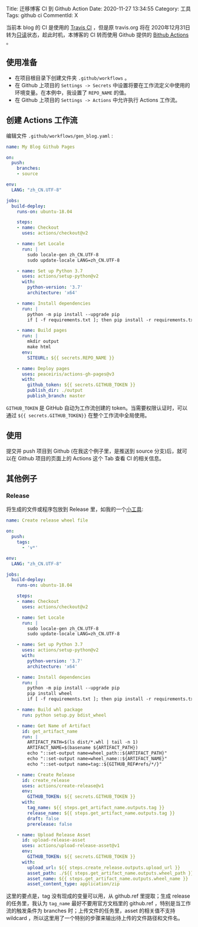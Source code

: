 Title: 迁移博客 CI 到 Github Action
Date: 2020-11-27 13:34:55
Category: 工具
Tags: github ci
CommentId: X


当前本 blog 的 CI 是使用的 [Travis CI](https://travis-ci.org/) ，但是原 travis.org 将在 2020年12月31日转为[只读](https://docs.travis-ci.com/user/migrate/open-source-repository-migration/#frequently-asked-questions)状态，趁此时机，本博客的 CI 转而使用 Github 提供的 [Bithub Actions](https://docs.github.com/cn/free-pro-team@latest/actions) 。

<!-- PELICAN_END_SUMMARY -->


## 使用准备

- 在项目根目录下创建文件夹 `.github/workflows` 。
- 在 Github 上项目的 `Settings -> Secrets` 中设置将要在工作流定义中使用的环境变量。在本例中，我设置了 `REPO_NAME` 的值。
- 在 Github 上项目的 `Settings -> Actions` 中允许执行 Actions 工作流。


## 创建 Actions 工作流

编辑文件 `.github/workflows/gen_blog.yaml` :

```yaml
name: My Blog Github Pages

on:
  push:
    branches:
    - source

env:
  LANG: "zh_CN.UTF-8"

jobs:
  build-deploy:
    runs-on: ubuntu-18.04

    steps:
    - name: Checkout
      uses: actions/checkout@v2

    - name: Set Locale
      run: |
        sudo locale-gen zh_CN.UTF-8
        sudo update-locale LANG=zh_CN.UTF-8

    - name: Set up Python 3.7
      uses: actions/setup-python@v2
      with:
        python-version: '3.7'
        architecture: 'x64'

    - name: Install dependencies
      run: |
        python -m pip install --upgrade pip
        if [ -f requirements.txt ]; then pip install -r requirements.txt; fi

    - name: Build pages
      run: |
        mkdir output
        make html
      env:
        SITEURL: ${{ secrets.REPO_NAME }}

    - name: Deploy pages
      uses: peaceiris/actions-gh-pages@v3
      with:
        github_token: ${{ secrets.GITHUB_TOKEN }}
        publish_dir: ./output
        publish_branch: master

```

`GITHUB_TOKEN` 是 GitHub 自动为工作流创建的 token。当需要权限认证时，可以通过 `${{ secrets.GITHUB_TOKEN}}` 在整个工作流中全局使用。


## 使用

提交并 push 项目到 Github (在我这个例子里，是推送到 source 分支)后，就可以在 Github 项目的页面上的 Actions 这个 Tab 查看 CI 的相关信息。


## 其他例子

### Release

将生成的文件或程序包放到 Release 里，如我的一个[小工具](https://github.com/paxinla/simple_netdisk):

```yaml
name: Create release wheel file

on:
  push:
    tags:
      - 'v*'

env:
  LANG: "zh_CN.UTF-8"

jobs:
  build-deploy:
    runs-on: ubuntu-18.04

    steps:
    - name: Checkout
      uses: actions/checkout@v2

    - name: Set Locale
      run: |
        sudo locale-gen zh_CN.UTF-8
        sudo update-locale LANG=zh_CN.UTF-8

    - name: Set up Python 3.7
      uses: actions/setup-python@v2
      with:
        python-version: '3.7'
        architecture: 'x64'

    - name: Install dependencies
      run: |
        python -m pip install --upgrade pip
        pip install wheel
        if [ -f requirements.txt ]; then pip install -r requirements.txt; fi

    - name: Build whl package
      run: python setup.py bdist_wheel

    - name: Get Name of Artifact
      id: get_artifact_name
      run: |
        ARTIFACT_PATH=$(ls dist/*.whl | tail -n 1)
        ARTIFACT_NAME=$(basename ${ARTIFACT_PATH})
        echo "::set-output name=wheel_path::${ARTIFACT_PATH}"
        echo "::set-output name=wheel_name::${ARTIFACT_NAME}"
        echo "::set-output name=tag::${GITHUB_REF#refs/*/}"

    - name: Create Release
      id: create_release
      uses: actions/create-release@v1
      env:
        GITHUB_TOKEN: ${{ secrets.GITHUB_TOKEN }}
      with:
        tag_name: ${{ steps.get_artifact_name.outputs.tag }}
        release_name: ${{ steps.get_artifact_name.outputs.tag }}
        draft: false
        prerelease: false

    - name: Upload Release Asset
      id: upload-release-asset 
      uses: actions/upload-release-asset@v1
      env:
        GITHUB_TOKEN: ${{ secrets.GITHUB_TOKEN }}
      with:
        upload_url: ${{ steps.create_release.outputs.upload_url }}
        asset_path: ./${{ steps.get_artifact_name.outputs.wheel_path }}
        asset_name: ${{ steps.get_artifact_name.outputs.wheel_name }}
        asset_content_type: application/zip
```

这里的要点是，tag 没有现成的变量可以用，从 github.ref 里提取；生成 release 的任务里，我认为 `tag_name` 最好不要用官方文档里的 github.ref ，特别是当工作流的触发条件为 branches 时；上传文件的任务里，asset 的相关值不支持 wildcard ，所以这里用了一个特别的步骤来输出待上传的文件路径和文件名。

### 


